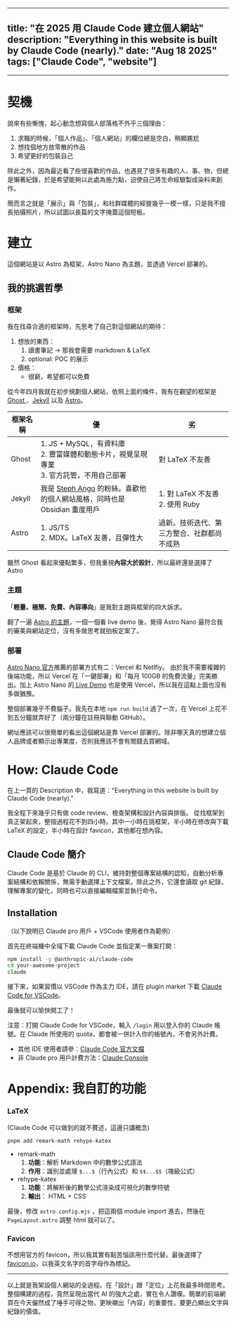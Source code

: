 
---
title: "在 2025 用 Claude Code 建立個人網站"
description: "Everything in this website is built by Claude Code (nearly)."
date: "Aug 18 2025"
tags: ["Claude Code", "website"]
---

---
# 契機

說來有些慚愧，起心動念想寫個人部落格不外乎三個理由：
1. 求職的時候，「個人作品」、「個人網站」的欄位總是空白，稍顯尷尬
2. 想找個地方放零散的作品
3. 希望更好的包裝自己

除此之外，因為最近看了些很喜歡的作品，也遇見了很多有趣的人、事、物，但總是懶著紀錄，於是希望能夠以此處為施力點，迫使自己將生命經驗製成染料來創作。

簡而言之就是「展示」與「包裝」，和社群媒體的經營幾乎一模一樣，只是我不擅長拍攝照片，所以試圖以長篇的文字掩蓋這個短板。

# 建立

這個網站是以 Astro 為框架，Astro Nano 為主題，並透過 Vercel 部署的。

## 我的挑選哲學

### 框架

我在找尋合適的框架時，先思考了自己對這個網站的期待：
1. 想放的東西：
	1. 讀書筆記 $\to$ 那我會需要 markdown & LaTeX
	2. optional: POC 的展示
2. 價格：
	- 很窮，希望都可以免費

從今年四月我就在初步規劃個人網站，依照上面的條件，我有在觀望的框架是 [Ghost ](https://ghost.org/)、[Jekyll](https://github.com/maximevaillancourt/digital-garden-jekyll-template) 以及 [Astro](https://docs.astro.build/en/getting-started/)。

| 框架名稱   | 優                                                                                       | 劣                            |
| ------ | --------------------------------------------------------------------------------------- | ---------------------------- |
| Ghost  | 1. JS + MySQL，有資料庫<br>2. 豐富媒體和動態卡片，視覺呈現專業<br>3. 官方託管，不用自己部署                             | 對 LaTeX 不友善                  |
| Jekyll | 我是 [Steph Ango](https://stephango.com/about#colophon) 的粉絲。喜歡他的個人網站風格，同時也是 Obsidian 重度用戶 | 1. 對 LaTeX 不友善<br>2. 使用 Ruby |
| Astro  | 1. JS/TS<br>2. MDX。LaTeX 友善，且彈性大                                                        | 過新。技術迭代、第三方整合、社群都尚不成熟        |

雖然 Ghost 看起來優點繁多，但我重視**內容大於設計**，所以最終還是選擇了 Astro

### 主題

 「**輕量、極簡、免費、內容導向**」是我對主題與框架的四大訴求。

翻了一遍 [Astro 的主題](https://astro.build/themes/)，一個一個看 live demo 後，覺得 Astro Nano 最符合我的審美與網站定位，沒有多做思考就拍板定案了。

### 部署

[Astro Nano 官方](https://github.com/markhorn-dev/astro-nano)推薦的部署方式有二：Vercel 和 Netlfiy。
由於我不需要複雜的後端功能，所以 Vercel 在「一鍵部署」和「每月 100GB 的免費流量」完美勝出。加上 Astro Nano 的[ Live Demo](https://astro-nano-demo.vercel.app/) 也是使用 Vercel，所以我在這點上面也沒有多做猶豫。

整個部署幾乎不費腦子。我先在本地 `npm run build` 過了一次，在 Vercel 上花不到五分鐘就弄好了（兩分鐘在註冊與聯動 GitHub）。


網址應該可以很簡單的看出這個網站是靠 Vercel 部署的。除非哪天真的想建立個人品牌或者顯示出專業度，否則我應該不會有閒錢去買網域。


# How: Claude Code

在上一頁的 Description 中，我寫道："Everything in this website is built by Claude Code (nearly)."

我全程下來幾乎只有做 code review、檢查架構和設計內容與排版。
從找框架到真正架起來，整個過程花不到四小時。其中一小時在挑框架，半小時在修改與下載 LaTeX 的設定，半小時在設計 favicon，其他都在想內容。


## Claude Code 簡介

Claude Code 是基於 Claude 的 CLI，維持對整個專案結構的認知，自動分析專案結構和依賴關係，無需手動選擇上下文檔案。除此之外，它還會讀取 git 紀錄，理解專案的變化，同時也可以直接編輯檔案並執行命令。


## Installation

（以下說明已 Claude pro 用戶 + VSCode 使用者作為範例）

首先在終端機中全域下載 Claude Code 並指定某一專案打開：

```bash
npm install -g @anthropic-ai/claude-code
cd your-awesome-project
claude
```

接下來，如果習慣以 VSCode 作為主力 IDE，請在 plugin market 下載 [Claude Code for VSCode](https://marketplace.visualstudio.com/items?itemName=anthropic.claude-code)。


最後就可以愉快開工了！

注意：打開 Claude Code for VSCode，輸入 `/login` 用以登入你的 Claude 帳號。在 Claude 所使用的 quota，都會被一併計入你的帳號內，不會另外計費。
- 其他 IDE 使用者請參：[Claude Code 官方文檔](https://docs.anthropic.com/en/docs/claude-code/overview)
- 非 Claude pro 用戶計費方法：[Claude Console](https://console.anthropic.com/claude_code)



# Appendix: 我自訂的功能

### LaTeX

(Claude Code 可以做到的就不贅述，這邊只講概念)

`pnpm add remark-math rehype-katex`

- remark-math
	1. **功能**：解析 Markdown 中的數學公式語法
	2. **作用**：識別並處理 `$...$`（行內公式）和 `$$...$$`（塊級公式）
- rehype-katex
	1. **功能**：將解析後的數學公式渲染成可視化的數學符號
	2. **輸出**： HTML + CSS

最後，修改 `astro.config.mjs` ，把這兩個 module import 進去，然後在 `PageLayout.astro` 調整 html 就可以了。

### Favicon

不想用官方的 favicon，所以我其實有點苦惱該用什麼代替。最後選擇了[ favicon.io](https://favicon.io/)，以我英文名字的首字母作為標記。


---
以上就是我架設個人網站的全過程。在「設計」跟「定位」上花我最多時間思考。整個構建的過程，竟然呈現出當代 AI 的強大之處，實在令人讚嘆。簡單的前端網頁在今天儼然成了唾手可得之物，更映襯出「內容」的重要性，要更凸顯出文字與紀錄的價值。


